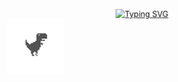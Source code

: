 <div align="center">
  <a href="https://git.io/typing-svg">
    <img src="https://readme-typing-svg.demolab.com?font=Fira+Code&size=15&duration=2000&pause=1200&color=ABF711&center=true&vCenter=true&width=600&height=80&lines==Nice+to+meet+ya%2C+I'm+Hau!;My+passions+are+AI%2FML+and+Security.;I%E2%80%99m+working+to+build+a+career+at+the+intersection+of+these+fields.++;Right+now%2C+my+happiness+lies+in+committing+;to+what+I%E2%80%99m+truly+passionate+about+!" alt="Typing SVG" />
  </a>

  <br/>

  <marquee behavior="scroll" direction="right" scrollamount="6">
    <img src="dino.gif" width="100" height="100" alt="dino running"/>
  </marquee>
</div>
